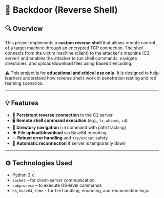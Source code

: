 # 🐚 Backdoor (Reverse Shell)

## 🔍 Overview

This project implements a **custom reverse shell** that allows remote control of a target machine through an encrypted TCP connection. The shell connects from the victim machine (client) to the attacker's machine (C2 server) and enables the attacker to run shell commands, navigate directories, and upload/download files using Base64 encoding.

⚠️ This project is for **educational and ethical use only**. It is designed to help learners understand how reverse shells work in penetration testing and red teaming scenarios.

---

## 💡 Features

- 🔁 **Persistent reverse connection** to the C2 server
- 🖥️ **Remote shell command execution** (e.g., `ls`, `whoami`, `cd`)
- 📂 **Directory navigation** (`cd` command with path tracking)
- ⬆️ **File upload/download** via Base64 encoding
- 💥 **Robust error handling** and `try/except` safety
- 🔌 **Automatic reconnection** if server is temporarily down

---

## ⚙️ Technologies Used

- Python 3.x
- `socket` – for client-server communication
- `subprocess` – to execute OS-level commands
- `os`, `base64`, `time` – for file handling, encoding, and reconnection logic



